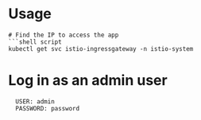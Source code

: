 # Usage



```text
# Find the IP to access the app
```shell script
kubectl get svc istio-ingressgateway -n istio-system
```

# Log in as an admin user
```shell script
  USER: admin
  PASSWORD: password
```
```

